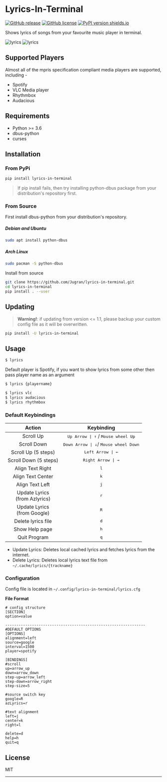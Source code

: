 # Lyrics-In-Terminal
[![GitHub release](https://img.shields.io/github/release/Jugran/lyrics-in-terminal/all.svg)](https://github.com/Jugran/lyrics-in-terminal/releases)
[![GitHub license](https://img.shields.io/github/license/Jugran/lyrics-in-terminal.svg)](https://github.com/Jugran/lyrics-in-terminal/blob/master/LICENSE)
[![PyPI version shields.io](https://img.shields.io/pypi/v/lyrics-in-terminal.svg)](https://pypi.python.org/pypi/lyrics-in-terminal/)

Shows lyrics of songs from your favourite music player in terminal.

![lyrics](https://raw.githubusercontent.com/Jugran/lyrics-in-terminal/master/images/001.png)
![lyrics](https://raw.githubusercontent.com/Jugran/lyrics-in-terminal/master/images/003.png)

## Supported Players
Almost all of the mpris specification compliant media players are supported, including -
* Spotify
* VLC Media player
* Rhythmbox
* Audacious


## Requirements
* Python >= 3.6
* dbus-python
* curses


## Installation

### From PyPi
```sh
pip install lyrics-in-terminal
```
> If pip install fails, then try installing python-dbus package from your distribution's repository first.

### From Source
First install dbus-python from your distribution's repository.

##### Debian and Ubuntu
```sh
sudo apt install python-dbus
```
##### Arch Linux
```sh
sudo pacman -S python-dbus
```
Install from source
```sh
git clone https://github.com/Jugran/lyrics-in-terminal.git
cd lyrics-in-terminal
pip install . --user
```

## Updating
> <b>Warning!</b>: if updating from version <= 1.1, please backup your custom config file as it will be overwritten.
```sh
pip install -U lyrics-in-terminal
```

## Usage
```sh
$ lyrics
```
Default player is Spotify, if you want to show lyrics from some other then pass player name as an argument
```sh
$ lyrics {playername}

$ lyrics vlc
$ lyrics audacious
$ lyrics rhythmbox
```

### Default Keybindings

| Action              | Keybinding    											|
|:-------------------:|:-------------------------------------------------------:|
| Scroll Up           | <kbd>Up Arrow \| ↑</kbd> / <kbd>Mouse wheel Up</kbd> 	|
| Scroll Down         | <kbd>Down Arrow \| ↓</kbd>/ <kbd> Mouse wheel Down</kbd>|
| Scroll Up (5 steps) | <kbd>Left Arrow \| ← </kbd> 							|
| Scroll Down (5 steps)| <kbd>Right Arrow \| →</kbd>  							|
| Align Text Right         | <kbd>l</kbd>  |
| Align Text Center        | <kbd>k</kbd>  |
| Align Text Left          | <kbd>j</kbd>  |
| Update Lyrics<br>(from Azlyrics)    | <kbd>r</kbd>  |
| Update Lyrics<br>(from Google)    | <kbd>R</kbd>  |
| Delete lyrics file 		| <kbd>d</kbd> |
| Show Help page        | <kbd>h</kbd> |
| Quit Program        | <kbd>q</kbd>  |

- Update Lyrics: Deletes local cached lyrics and fetches lyrics from the internet.
- Delete Lyrics: Deletes local lyrics text file from ```~/.cache/lyrics/{trackname}```

### Configuration

Config file is located in ```~/.config/lyrics-in-terminal/lyrics.cfg```

<b>File Format</b>

```
# config structure
[SECTION]
option=value

---------------------------------------------------------------
#DEFAULT OPTIONS
[OPTIONS]
alignment=left
source=google
interval=1500
player=spotify

[BINDINGS]
#scroll
up=arrow_up
down=arrow_down
step-up=arrow_left
step-down=arrow_right
step-size=5

#source switch key
google=R
azLyrics=r

#text alignment
left=j
center=k
right=l

delete=d
help=h
quit=q
```


License
----
MIT
- - - -
<!-- 
##### Using different pager
If you dont want to install extra ```python-dbus``` package and want to use external pager program like ```less``` and ```more```, then execute ```lyrics.sh``` script instead.

First install from source
```sh
git clone https://github.com/Jugran/lyrics-in-terminal.git
cd lyrics-in-terminal
chmod +x install.sh
./install.sh
```
Then you can pipe the output of the script.
```sh
lyrics | less
lyrics vlc | less
```
>Note: The bash script does not have auto track change detection capability.

If certain characters are missing or incorrect then pass -r (raw text mode) flag to less.

```sh
lyrics | less -r 
```	 -->

